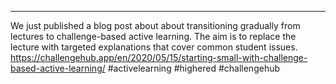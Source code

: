 ---
We just published a blog post about about transitioning gradually from lectures to challenge-based active learning.
The aim is to replace the lecture with targeted explanations that cover common student issues.
https://challengehub.app/en/2020/05/15/starting-small-with-challenge-based-active-learning/
#activelearning #highered #challengehub
